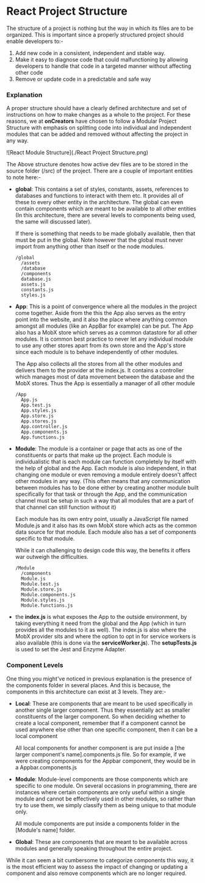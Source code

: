 # React Project Structure

The structure of a project is nothing but the way in which its files are to be organized. This is important since a properly structured project should enable developers to:-

1. Add new code in a consistent, independent and stable way. 
2. Make it easy to diagnose code that could malfunctioning by allowing developers to handle that code in a targeted manner without affecting other code
3. Remove or update code in a predictable and safe way

### Explanation

A proper structure should have a clearly defined architecture and set of instructions on how to make changes as a whole to the project. For these reasons, we at **onCreators** have chosen to follow a Modular Project Structure with emphasis on splitting code into individual and independent modules that can be added and removed without affecting the project in any way.

![React Module Structure](./React Project Structure.png)

The Above structure denotes how active dev files are to be stored in the source folder (/src) of the project. There are a couple of important entities to note here:-

- **global**: This contains a set of styles, constants, assets, references to databases and functions to interact with them etc. It provides all of these to every other entity in the architecture. The global can even contain components which are meant to be available to all other entities (In this architecture, there are several levels to components being used, the same will discussed later).

  If there is something that needs to be made globally available, then that must be put in the global. Note however that the global must never import from anything other than itself or the node modules.

  ```
  /global
  	/assets
  	/database
  	/components
  	database.js
  	assets.js
  	constants.js
  	styles.js
  ```

  

- **App**: This is a point of convergence where all the modules in the project come together. Aside from the this the App also serves as the entry point into the website, and it also the place where anything common amongst all modules (like an AppBar for example) can be put. The App also has a MobX store which serves as a common datastore for all other modules. It is common best practice to never let any individual module to use any other stores apart from its own store and the App's store since each module is to behave independently of other modules.  

  The App also collects all the stores from all the other modules and delivers them to the provider at the index.js. It contains a controller which manages most of data movement between the database and the MobX stores. Thus the App is essentially a manager of all other module 

  ```
  /App
  	App.js
  	App.test.js
  	App.styles.js
  	App.store.js
  	App.stores.js
  	App.controller.js
  	App.components.js
  	App.functions.js
  ```

- **Module**: The module is a container or page that acts as one of the constituents or parts that make up the project. Each module is individualistic that is each module can function completely by itself with the help of global and the App. Each module is also independent, in that changing one module or even removing a module entirely doesn't affect other modules in any way. (This often means that any communication between modules has to be done either by creating another module built specifically for that task or through the App, and the communication channel must be setup in such a way that all modules that are a part of that channel can still function without it)

  Each module has its own entry point, usually a JavaScript file named Module.js and it also has its own MobX store which acts as the common data source for that module. Each module also has a set of components specific to that module. 

  While it can challenging to design code this way, the benefits it offers war outweigh the difficulties.

  ```
  /Module
  	/components
  	Module.js
  	Module.test.js
  	Module.store.js
  	Module.components.js
  	Module.styles.js
  	Module.functions.js
  ```

- the **index.js** is what exposes the App to the outside environment, by taking everything it need from the global and the App (which in turn provides all the modules to it as well). The index.js is also where the MobX provider sits and where the option to opt in for service workers is also available (this is done via the **serviceWorker.js**). The **setupTests.js** is used to set the Jest and Enzyme Adapter.

### Component Levels

One thing you might've noticed in previous explanation is the presence of the components folder in several places. And this is because, the components in this architecture can exist at 3 levels. They are:- 

- **Local**: These are components that are meant to be used specifically in another single larger component. Thus they essentially act as smaller constituents of the larger component. So when deciding whether to create a local component, remember that if a component cannot be used anywhere else other than one specific component, then it can be a local component

  All local components for another component is are put inside a [the larger component's name].components.js file. So for example, if we were creating components for the Appbar component, they would be in a Appbar.components.js  

- **Module**: Module-level components are those components which are specific to one module. On several occasions in programming, there are instances where certain components are only useful within a single module and cannot be effectively used in other modules, so rather than try to use them, we simply classify them as being unique to that module only.

  All module components are put inside a components folder in the [Module's name] folder.

- **Global**: These are components that are meant to be available across modules and generally speaking throughout the entire project.

While it can seem a bit cumbersome to categorize components this way, it is the most efficient way to assess the impact of changing or updating a component and also remove components which are no longer required.  